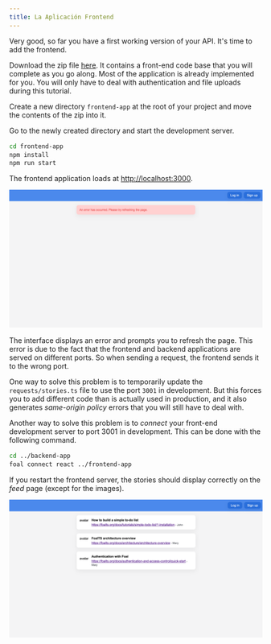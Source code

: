 ```yaml
---
title: La Aplicación Frontend
---
```


Very good, so far you have a first working version of your API. It's time to add the frontend.

Download the zip file [here](./assets/frontend-app.zip). It contains a front-end code base that you will complete as you go along. Most of the application is already implemented for you. You will only have to deal with authentication and file uploads during this tutorial.

Create a new directory `frontend-app` at the root of your project and move the contents of the zip into it.

Go to the newly created directory and start the development server.

```bash
cd frontend-app
npm install
npm run start
```

The frontend application loads at [http://localhost:3000](http://localhost:3000).

![Feed page](./images/feed-error.png)

The interface displays an error and prompts you to refresh the page. This error is due to the fact that the frontend and backend applications are served on different ports. So when sending a request, the frontend sends it to the wrong port.

One way to solve this problem is to temporarily update the `requests/stories.ts` file to use the port `3001` in development. But this forces you to add different code than is actually used in production, and it also generates *same-origin policy* errors that you will still have to deal with.

Another way to solve this problem is to *connect* your front-end development server to port 3001 in development. This can be done with the following command.

```bash
cd ../backend-app
foal connect react ../frontend-app
```

If you restart the frontend server, the stories should display correctly on the *feed* page (except for the images).

![Feed page](./images/feed-no-images.png)